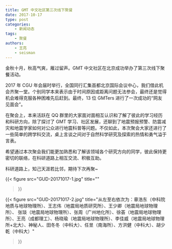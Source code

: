 ```yaml
---
title: GMT 中文社区第三次线下聚餐
date: 2017-10-17
type: post
categories:
    - 新闻动态
tags:
    - 聚餐
authors:
    - 王亮
    - seisman
---
```


金秋十月，秋高气爽，雁过留声。GMT 中文社区在北京成功举办了第三次线下聚餐活动。

2017 年 CGU 年会届时举行，全国同行汇集首都北京国际会议中心，我们借此机会齐聚一堂。个别同学本来表示由于时间原因或距离问题无法参会，最终还是觉得机会难得克服各种困难先后赶到。最终，13 位 GMTers 进行了一次成功的“网友见面会”。

在聚会上，本来活跃在 QQ 群里的大家面对面相互认识和了解了彼此的学习经历和科研方向，除了探讨了 GMT 学习、社区发展，还聊到了地震预报预警、防震减灾和地震学家如何对公众进行地震科普等问题。不仅如此，本次聚会大家还进行了一些简单的跨学科交流，桌上言谈之间对于自然科学研究及探索的热情和勇气溢于言表。

希望通过本次聚会我们能更加熟悉和了解该领域各个研究方向的同学，彼此保持更密切的联络，在科研道路上相互交流、积极互助。

科研道路上，知己天涯若比邻，期待下次再聚~

{{< figure
    src="GUD-20171017-1.jpg"
    title=""
>}}

{{< figure
    src="GUD-20171017-2.jpg"
    title="从左至右依次为：章浩东（中科院地质与地球物理所）、王志伟（地震局地质研究所）、王少卿（地震局地球物理所）、 张琰（地震局地球物理所）、张周（广州地化所）、徐荟（地震局地球物理所）、王亮（成都理工）、杨晓瑜（地震局地球物理所）、李佳威（地震局地球物理所+北大）、神秘人、田冬冬（中科大）、任昱（南海所）、方洪健（中科大）、胡少乾（中科大）"
>}}
